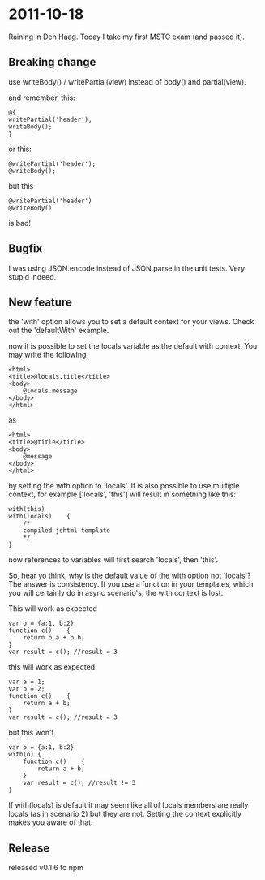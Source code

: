 2011-10-18
==========

Raining in Den Haag. Today I take my first MSTC exam (and passed it).


Breaking change
----------

use writeBody() / writePartial(view) instead of body() and partial(view).

and remember, this:

	@{
	writePartial('header');
	writeBody();
	}

or this:

	@writePartial('header');
	@writeBody();

but this

	@writePartial('header')
	@writeBody()

is bad!



Bugfix
----------

I was using JSON.encode instead of JSON.parse in the unit tests. Very stupid indeed.



New feature
----------

the 'with' option allows you to set a default context for your views. Check out the 'defaultWith' example.

now it is possible to set the locals variable as the default with context. You may write the following

	<html>
	<title>@locals.title</title>
	<body>
		@locals.message
	</body>
	</html>

as

	<html>
	<title>@title</title>
	<body>
		@message
	</body>
	</html>

by setting the with option to 'locals'. It is also possible to use multiple context, for example ['locals', 'this'] will result in something like this:

	with(this)
	with(locals)	{
		/*
		compiled jshtml template
		*/
	}

now references to variables will first search 'locals', then 'this'.

So, hear yo think, why is the default value of the with option not 'locals'? The answer is consistency. If you use a function in your templates, which you will certainly do in async scenario's, the with context is lost.

This will work as expected

	var o = {a:1, b:2}
	function c()	{
		return o.a + o.b;
	}
	var result = c(); //result = 3
	
this will work as expected

	var a = 1;
	var b = 2;
	function c()	{
		return a + b;
	}
	var result = c(); //result = 3

but this won't

	var o = {a:1, b:2}
	with(o)	{
		function c()	{
			return a + b;
		}
		var result = c(); //result != 3
	}
	
If with(locals) is default it may seem like all of locals members are really locals (as in scenario 2) but they are not. Setting the context explicitly makes you aware of that.




Release
----------

released v0.1.6 to npm


